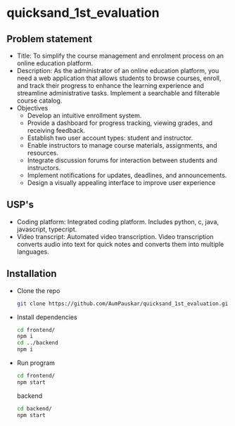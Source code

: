 # quicksand_1st_evaluation

## Problem statement
- Title: To simplify the course management and enrolment process on an online education platform.
- Description: As the administrator of an online education platform, you need a web application that allows students to browse courses, enroll, and track their progress to enhance the learning experience and streamline administrative tasks.
Implement a searchable and filterable course catalog.
- Objectives
  - Develop an intuitive enrollment system.
  - Provide a dashboard for progress tracking, viewing grades, and receiving feedback.
  - Establish two user account types: student and instructor.
  - Enable instructors to manage course materials, assignments, and resources.
  - Integrate discussion forums for interaction between students and instructors.
  - Implement notifications for updates, deadlines, and announcements.
  - Design a visually appealing interface to improve user experience
 
## USP's
- Coding platform: Integrated coding platform. Includes python, c, java, javascript, typecript.
- Video transcript: Automated video transcription. Video transcription converts audio into text for quick notes and converts them into multiple languages.

## Installation
- Clone the repo
  ```bash
  git clone https://github.com/AumPauskar/quicksand_1st_evaluation.git
  ```
- Install dependencies
  ```bash
  cd frontend/
  npm i
  cd ../backend
  npm i
  ```
- Run program
  ```bash
  cd frontend/
  npm start
  ```
  backend
  ```bash
  cd backend/
  npm start
  ```